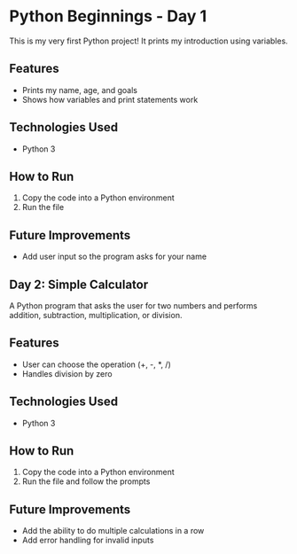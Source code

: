 # Python Beginnings - Day 1

This is my very first Python project! It prints my introduction using variables.

## Features
- Prints my name, age, and goals
- Shows how variables and print statements work

## Technologies Used
- Python 3

## How to Run
1. Copy the code into a Python environment
2. Run the file

## Future Improvements
- Add user input so the program asks for your name


  
## Day 2: Simple Calculator

A Python program that asks the user for two numbers and performs addition, subtraction, multiplication, or division.

## Features
- User can choose the operation (+, -, *, /)
- Handles division by zero

## Technologies Used
- Python 3

## How to Run
1. Copy the code into a Python environment
2. Run the file and follow the prompts

## Future Improvements
- Add the ability to do multiple calculations in a row
- Add error handling for invalid inputs

